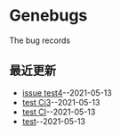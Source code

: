 # Genebugs
The bug records
## 最近更新
- [issue test4](https://github.com/JINJITING/test/issues/4)--2021-05-13
- [test Ci3](https://github.com/JINJITING/test/issues/3)--2021-05-13
- [test CI](https://github.com/JINJITING/test/issues/2)--2021-05-13
- [test](https://github.com/JINJITING/test/issues/1)--2021-05-13
